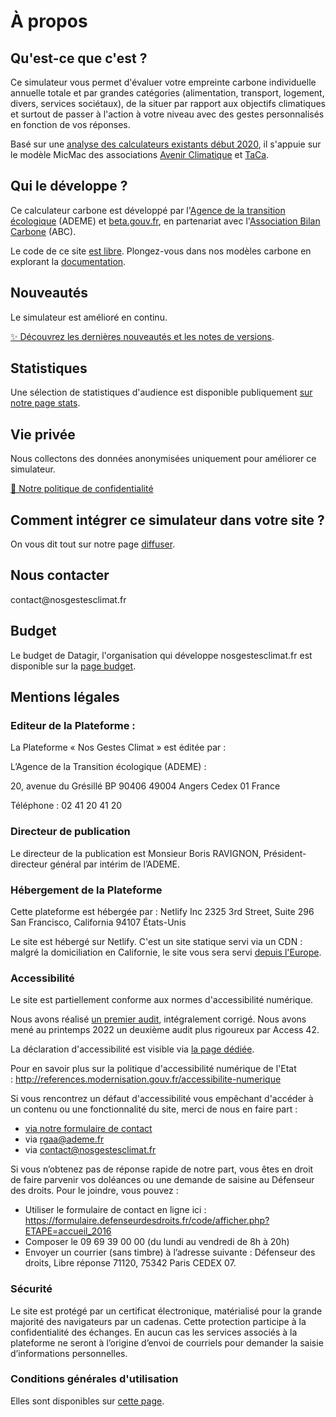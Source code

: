 # À propos

## Qu'est-ce que c'est ?

Ce simulateur vous permet d'évaluer votre empreinte carbone individuelle
annuelle totale et par grandes catégories (alimentation, transport,
logement, divers, services sociétaux), de la situer par rapport
aux objectifs climatiques et surtout de passer à l'action à votre niveau
avec des gestes personnalisés en fonction de vos réponses.

Basé sur une [analyse des calculateurs existants début
2020](https://abc-transitionbascarbone.fr/wp-content/uploads/2022/03/analyse-des-calculateurs-dempreinte-carbone-individuelle-a-lorigine-de-nos-gestes-climat-vf-.pdf),
il s'appuie sur le modèle MicMac des associations [Avenir
Climatique](https://avenirclimatique.org/les-outils/) et
[TaCa](https://www.taca.asso.fr/).

## Qui le développe ?

Ce calculateur carbone est développé par l'[Agence de la transition
écologique](https://www.ademe.fr/) (ADEME) et
[beta.gouv.fr](https://beta.gouv.fr/), en partenariat avec
l'[Association Bilan Carbone](https://www.associationbilancarbone.fr/)
(ABC).

Le code de ce site [est libre](https://github.com/betagouv/ecolab-data).
Plongez-vous dans nos modèles carbone en explorant la
[documentation](/documentation).

## Nouveautés

Le simulateur est amélioré en continu.

[✨️ Découvrez les dernières nouveautés et les notes de
versions](/nouveautés).

## Statistiques

Une sélection de statistiques d'audience est disponible publiquement [sur notre page stats](/stats).

## Vie privée

Nous collectons des données anonymisées uniquement pour améliorer ce
simulateur.

[🍪 Notre politique de confidentialité](/vie-privée)

## Comment intégrer ce simulateur dans votre site ?

On vous dit tout sur notre page [diffuser](/diffuser).

## Nous contacter

contact\@nosgestesclimat.fr

## Budget

Le budget de Datagir, l'organisation qui développe nosgestesclimat.fr
est disponible sur la [page budget](https://datagir.ademe.fr/budget/).

## Mentions légales

### Editeur de la Plateforme :

La Plateforme « Nos Gestes Climat » est éditée par :

L’Agence de la Transition écologique (ADEME) :

20, avenue du Grésillé
BP 90406
49004 Angers Cedex 01
France

Téléphone : 02 41 20 41 20

### Directeur de publication

Le directeur de la publication est Monsieur Boris RAVIGNON, Président-directeur général par intérim de l’ADEME.

### Hébergement de la Plateforme

Cette plateforme est hébergée par :
Netlify
Inc 2325 3rd Street, Suite 296
San Francisco, California 94107
États-Unis

Le site est hébergé sur Netlify. C'est un site statique servi via un CDN : malgré la domiciliation en Californie, le site vous sera servi [depuis
l'Europe](https://answers.netlify.com/t/is-there-a-list-of-where-netlifys-cdn-pops-are-located/855/2).

### Accessibilité

Le site est partiellement conforme aux normes d'accessibilité numérique.

Nous avons réalisé [un premier
audit](https://github.com/datagir/nosgestesclimat-site/issues/350),
intégralement corrigé. Nous avons mené au printemps 2022 un deuxième
audit plus rigoureux par Access 42.

La déclaration d'accessibilité est visible via [la page
dédiée](/accessibilite).

Pour en savoir plus sur la politique d'accessibilité numérique de l'Etat : http://references.modernisation.gouv.fr/accessibilite-numerique

Si vous rencontrez un défaut d'accessibilité vous empêchant d'accéder à
un contenu ou une fonctionnalité du site, merci de nous en faire part :

-   [via notre formulaire de contact](/contact)
-   via <rgaa@ademe.fr>
-   via <contact@nosgestesclimat.fr>

Si vous n’obtenez pas de réponse rapide de notre part, vous êtes en droit de faire parvenir vos
doléances ou une demande de saisine au Défenseur des droits.
Pour le joindre, vous pouvez :

-   Utiliser le formulaire de contact en ligne ici :
    https://formulaire.defenseurdesdroits.fr/code/afficher.php?ETAPE=accueil_2016
-   Composer le 09 69 39 00 00 (du lundi au vendredi de 8h à 20h)
-   Envoyer un courrier (sans timbre) à l’adresse suivante : Défenseur des droits, Libre
    réponse 71120, 75342 Paris CEDEX 07.

### Sécurité

Le site est protégé par un certificat électronique, matérialisé pour la grande majorité des
navigateurs par un cadenas. Cette protection participe à la confidentialité des échanges.
En aucun cas les services associés à la plateforme ne seront à l’origine d’envoi de courriels
pour demander la saisie d’informations personnelles.

### Conditions générales d'utilisation

Elles sont disponibles sur [cette page](/cgu).
